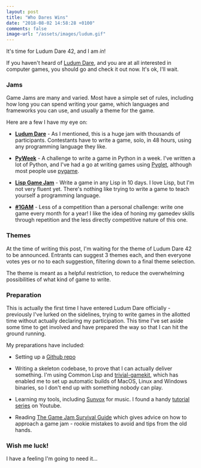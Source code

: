 ```yaml
---
layout: post
title: "Who Dares Wins"
date: "2018-08-02 14:58:28 +0100"
comments: false
image-url: "/assets/images/ludum.gif"
---
```


It's time for Ludum Dare 42, and I am *in*!<!--more-->

If you haven't heard of [Ludum Dare](https://ldjam.com), and you are at all
interested in computer games, you should go and check it out now. It's ok, I'll
wait.

### Jams

Game Jams are many and varied. Most have a simple set of rules, including how
long you can spend writing your game, which languages and frameworks you can
use, and usually a theme for the game.

Here are a few I have my eye on:

* [**Ludum Dare**](https://ldjam.com) - As I mentioned, this is a huge jam with
  thousands of participants. Contestants have to write a game, solo, in 48
  hours, using any programming language they like.

* [**PyWeek**](https://pyweek.org) - A challenge to write a game in Python in a
  week. I've written a lot of Python, and I've had a go at writing games using
  [Pyglet](https://pyglet.readthedocs.io/en/pyglet-1.3-maintenance/), although
  most people use [pygame](https://www.pygame.org/).

* [**Lisp Game Jam**](https://itch.io/jam/lisp-game-jam-2018) - Write a game in any
  Lisp in 10 days. I love Lisp, but I'm not very fluent yet. There's nothing
  like trying to write a game to teach yourself a programming language.

* [**#1GAM**](http://www.onegameamonth.com/) - Less of a competition than a personal
  challenge: write one game every month for a year! I like the idea of honing my
  gamedev skills through repetition and the less directly competitive nature of
  this one.

### Themes

At the time of writing this post, I'm waiting for the theme of Ludum Dare 42 to
be announced. Entrants can suggest 3 themes each, and then everyone votes yes or
no to each suggestion, filtering down to a final theme selection.

The theme is meant as a helpful restriction, to reduce the overwhelming
possibilities of what kind of game to write.

### Preparation

This is actually the first time I have entered Ludum Dare officially -
previously I've lurked on the sidelines, trying to write games in the allotted
time without actually declaring my participation. This time I've set aside some
time to get involved and have prepared the way so that I can hit the ground
running.

My preparations have included:

* Setting up a [Github repo](https://github.com/andyhd/ld42)

* Writing a skeleton codebase, to prove that I can actually deliver something.
  I'm using Common Lisp and
  [trivial-gamekit](https://borodust.org/projects/trivial-gamekit/), which has
  enabled me to set up automatic builds of MacOS, Linux and Windows binaries, so
  I don't end up with something nobody can play.

* Learning my tools, including [Sunvox](http://www.warmplace.ru/soft/sunvox/)
  for music. I found a handy [tutorial
  series](https://www.youtube.com/playlist?list=PL62F503E7722DB7CC) on Youtube.

* Reading [The Game Jam Survival Guide](https://amzn.to/2AzxssO) which gives
  advice on how to approach a game jam - rookie mistakes to avoid and
  tips from the old hands.

### Wish me luck!

I have a feeling I'm going to need it...
